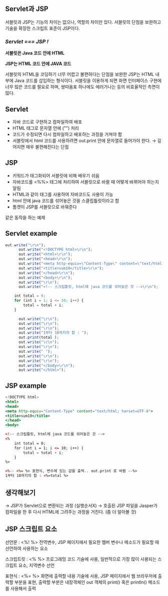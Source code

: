 ## Servlet과 JSP

서블릿과 JSP는 기능의 차이는 없으나, 역할의 차이만 있다. 서블릿의 단점을 보완하고 기술을 확장한 스크립트 표준이 JSP이다. 

### *Servlet === JSP !*

**서블릿은 Java 코드 안에 HTML**

**JSP는 HTML 코드 안에 JAVA 코드**

서블릿의 HTML을 코딩하기 너무 어렵고 불편하다는 단점을 보완한 JSP는 HTML 내부에 Java 코드를 삽입하는 형식이다. 서블릿을 이용하게 되면 화면 인터페이스 구현에 너무 많은 코드를 필요로 하며, 쌍따옴표 하나에도 에러가나는 등의 비효율적인 측면이 많다.

## Servlet

- 자바 코드로 구현하고 컴파일하여 배포
- HTML 태그로 문자열 안에 ("") 처리
- 코드가 수정되면 다시 컴파일하고 배포하는 과정을 거쳐야 함
- 서블릿에서 html 코드를 사용하려면 out.print 안에 문자열로 들어가야 한다. → 길어지면 매우 불편해진다는 단점

## JSP

- 키워드가 태그화되어 서블릿에 비해 배우기 쉬움
- 자바코드를 <%%> 태그에 처리하여 서블릿으로 바뀔 때 어떻게 바뀌어야 하는지 알림
- HTML과 같이 태그를 사용하여 자바코드도 사용이 가능
- html 안에 java 코드를 섞어놓은 것을 스클립틀릿이라고 함
- 톰캣이 JSP를 서블릿으로 바꿔준다

같은 동작을 하는 예제

## Servlet example

```jsx
out.write("\r\n");
      out.write("<!DOCTYPE html>\r\n");
      out.write("<html>\r\n");
      out.write("<head>\r\n");
      out.write("<meta http-equiv=\"Content-Type\" content=\"text/html; harset=UTF-8\">\r\n");
      out.write("<title>sum10</title>\r\n");
      out.write("</head>\r\n");
      out.write("<body>\r\n");
      out.write("\r\n");
      out.write("<!-- 스크립틀릿, html에 java 코드를 섞어놓은 것 -->\r\n");

	int total = 0;
	for (int i = 1; i <= 10; i++) {
		total = total + i;
	}

      out.write("\r\n");
      out.write("\r\n");
      out.write("\r\n");
      out.write("1부터 10까지의 합 : ");
      out.print(total );
      out.write("\r\n");
      out.write("\r\n");
      out.write(" ");
      out.write("\r\n");
      out.write("\r\n");
      out.write("</body>\r\n");
      out.write("</html>");
```

## JSP example

```jsx
<!DOCTYPE html>
<html>
<head>
<meta http-equiv="Content-Type" content="text/html; harset=UTF-8">
<title>sum10</title>
</head>
<body>

<!-- 스크립틀릿, html에 java 코드를 섞어놓은 것 -->
<%
	int total = 0;
	for (int i = 1; i <= 10; i++) {
		total = total + i;
	}
%>

<%-- <%= %> 표현식, 변수에 있는 값을 출력.. out.print 로 바뀜 --%>
1부터 10까지의 합 : <%=total %>
```

## 생각해보기

→ JSP가 Servlet으로 변환되는 과정 (실행순서X)
→ 호출된 JSP 파일을 Jasper가 컴파일을 한 후 다시 HTML에 그려주는 과정을 거친다. (좀 더 알아볼 것)

## JSP 스크립트 요소

선언문 : <%! %> 전역변수, JSP 페이지에서 필요한 멤버 변수나 메소드가 필요할 때 선언하여 사용하는 요소

스크립트릿 : <% %> 프로그래밍 코드 기술에 사용, 일반적으로 가장 많이 사용되는 스크립트 요소, 지역변수 선언

표현식 : <%= %> 화면에 출력할 내용 기술에 사용, JSP 페이지에서 웹 브라우저에 출력할 부분을 표현, 출력할 부분은 내장객체인 out 객체의 print() 혹은 println() 메소드를 사용해서 출력

